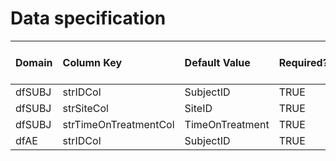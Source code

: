 # Data specification

|**Domain** |**Column Key**        |**Default Value** |**Required?** |**Require Unique Values?** |**Accept NA/Empty Values?** |
|:----------|:---------------------|:-----------------|:-------------|:--------------------------|:---------------------------|
|dfSUBJ     |strIDCol              |SubjectID         |TRUE          |TRUE                       |FALSE                       |
|dfSUBJ     |strSiteCol            |SiteID            |TRUE          |FALSE                      |FALSE                       |
|dfSUBJ     |strTimeOnTreatmentCol |TimeOnTreatment   |TRUE          |FALSE                      |TRUE                        |
|dfAE       |strIDCol              |SubjectID         |TRUE          |FALSE                      |FALSE                       |
